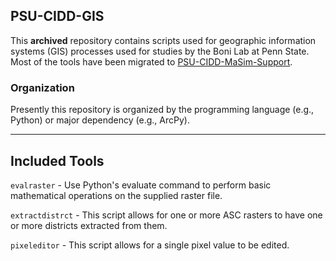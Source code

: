 ## PSU-CIDD-GIS

This **archived** repository contains scripts used for geographic information systems (GIS) processes used for studies by the Boni Lab at Penn State. Most of the tools have been migrated to [PSU-CIDD-MaSim-Support](https://github.com/bonilab/PSU-CIDD-MaSim-Support).

### Organization

Presently this repository is organized by the programming language (e.g., Python) or major dependency (e.g., ArcPy).

---

## Included Tools

`evalraster` - Use Python's evaluate command to perform basic mathematical operations on the supplied raster file.

`extractdistrct` - This script allows for one or more ASC rasters to have one or more districts extracted from them. 

`pixeleditor` - This script allows for a single pixel value to be edited.
